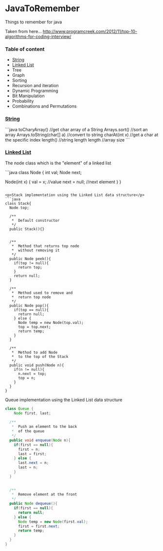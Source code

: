 JavaToRemember
=================
Things to remember for java

Taken from here... <a>http://www.programcreek.com/2012/11/top-10-algorithms-for-coding-interview/</a>

<h3 id="tableOfContent">Table of content</h3>
<ul>
  <li><a href="#string">String</a></li>
  <li><a href="#linkedList">Linked List</a></li>
  <li>Tree</li>
  <li>Graph</li>
  <li>Sorting</li>
  <li>Recursion and iteration</li>
  <li>Dynamic Programming</li>
  <li>Bit Manipulation</li>
  <li>Probability</li>
  <li>Combinations and Permutations</li>
</ul>

<h3 id="string"><a href="#tableOfContent">String</a></h3>
```java
toCharyArray()                //get char array of a String
Arrays.sort()                 //sort an array
Arrays.toString(char[] a)     //convert to string
charAt(int x)                 //get a char at the specific index
length()                      //string length
length                        //array size
```

<h3 id="linkedList"><a href="#tableOfContent">Linked List</a></h3>

<p>The node class which is the "element" of a linked list</p>
```java
class Node {
  int val;
  Node next;
  
  Node(int x) {
    val = x;      //value
    next = null;  //next element
  }
}
```

<p>Stack implementation using the Linked List data structure</p>
```java
class Stack{
  Node top; 
  
  /**
   *  Default constructor
   */
  public Stack(){}    
  

  /**
   *  Method that returns top node
   *  without removing it
   */
  public Node peek(){
    if(top != null){
      return top;
    }
    return null;
  }
  
  /**
   *  Method used to remove and
   *  return top node
   */
  public Node pop(){
    if(top == null){
      return null;
    } else {
      Node temp = new Node(top.val);
      top = top.next;
      return temp;	
    }
  }
  
  /** 
   *  Method to add Node
   *  to the top of the Stack
   */
  public void push(Node n){
    if(n != null){
      n.next = top;
      top = n;
    }
  }
}
```

<p>Queue implementation using the Linked List data structure</p>

```java
class Queue {
	Node first, last;
  
  /**
   *  Push an element to the back
   *  of the queue
   */
  public void enqueue(Node n){
    if(first == null){
      first = n;
      last = first;
    } else {
      last.next = n;
      last = n;
    }
  }
 
  
  /**
   *  Remove element at the front
   */
  public Node dequeue(){
    if(first == null){
      return null;
    } else {
      Node temp = new Node(first.val);
      first = first.next;
      return temp;
    }	
  }
}
```
